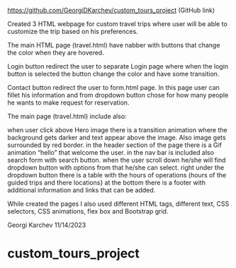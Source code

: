 
 https://github.com/GeorgiDKarchev/custom_tours_project      (GitHub link)
 
 
 
 Created 3 HTML webpage for custom travel trips where user will be able to customize the trip based on his preferences.

The main HTML page (travel.html) have nabber with buttons that change the color when they are hovered.

Login button redirect the user to separate Login page where when the login button is selected the button change the color and have some transition.

Contact button redirect the user to form.html page.
In this page user can fillet his information and from dropdown button chose  for how many people he wants to make request for reservation.

The main page (travel.html) include also:

when user click above Hero image there is a transition animation  where the background gets darker and text appear above the image. Also image gets surrounded by red border.
in the header section of the page there is a Gif animation “hello” that welcome the user.
in the nav bar is included also search form with search button.
when the user scroll down he/she will find dropdown button with options from that he/she can select.
right under the dropdown button there is a table with the hours of operations (hours of the guided trips and there locations}
at the bottom there is a footer with additional information and links that can be added.




While created the pages I also used different HTML tags, different text, CSS selectors,  CSS animations, flex box and Bootstrap grid. 



Georgi Karchev 11/14/2023

# custom_tours_project
